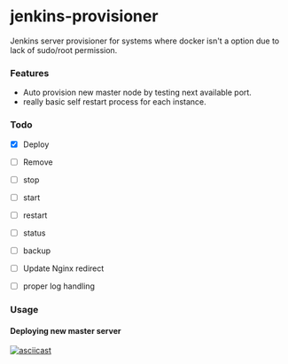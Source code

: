 # jenkins-provisioner
Jenkins server provisioner for systems where docker isn't a option due to lack of sudo/root permission.

### Features

- Auto provision new master node by testing next available port.
- really basic self restart process for each instance.

### Todo
- [x] Deploy
- [ ] Remove 
- [ ] stop
- [ ] start
- [ ] restart
- [ ] status
- [ ] backup
- [ ] Update Nginx redirect
- [ ] proper log handling


### Usage

#### Deploying new master server

[![asciicast](https://asciinema.org/a/YNBcLat3XN7Ax5rU649z73LMg.svg)](https://asciinema.org/a/YNBcLat3XN7Ax5rU649z73LMg)
